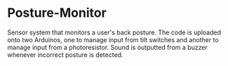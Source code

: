 # Posture-Monitor
Sensor system that monitors a user's back posture. The code is uploaded onto two Arduinos, one to manage input from tilt switches and another to manage input from a photoresistor. Sound is outputted from a buzzer whenever incorrect posture is detected.
